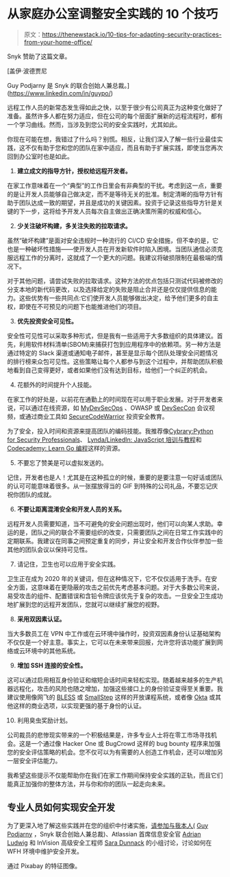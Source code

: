 # 从家庭办公室调整安全实践的 10 个技巧

> 原文：<https://thenewstack.io/10-tips-for-adapting-security-practices-from-your-home-office/>

Snyk 赞助了这篇文章。

 [盖伊·波德贾尼

Guy Podjarny 是 Snyk 的联合创始人兼总裁。](https://www.linkedin.com/in/guypo/) 

远程工作人员的新常态发生得如此之快，以至于很少有公司真正为这种变化做好了准备。虽然许多人都在努力适应，但在公司的每个层面扩展新的远程流程时，都有一个学习曲线。然而，当涉及到您公司的安全实践时，尤其如此。

你现在可能在想，我错过了什么吗？别慌。相反，让我们深入了解一些行业最佳实践，这不仅有助于您和您的团队在家中适应，而且有助于扩展实践，即使当您再次回到办公室时也是如此。

1.  **建立成文的指导方针，授权给远程开发者。**

在家工作意味着在一个“典型”的工作日里会有非典型的干扰。考虑到这一点，重要的是让开发人员能够自己做决定，而不是等待无关的批准。制定清晰的指导方针有助于团队达成一致的期望，并且是成功的关键因素。投资于记录这些指导方针是关键的下一步，这将给予开发人员每次自主做出正确决策所需的权威和信心。

2.  **少关注破坏构建，多关注失败的拉取请求。**

虽然“破坏构建”是面对安全违规时一种流行的 CI/CD 安全措施，但不幸的是，它也是一种破坏性措施——使开发人员在开发新软件时陷入困境。当团队通信必须克服远程工作的分离时，这就成了一个更大的问题。我建议将破损限制在最极端的情况下。

对于其他问题，请尝试失败的拉取请求。这种方法的优点包括只测试代码被修改的分支本地的新代码更改，以及选择给定的失败是阻止合并还是仅仅提供信息的能力。这些优势有一些共同点:它们使开发人员能够做出决定，给予他们更多的自主权，即使在不可预见的问题下也能推进他们的项目。

3.  **优先投资安全可见性。**

安全性可见性可以采取多种形式，但是我有一些适用于大多数组织的具体建议。首先，利用软件材料清单(SBOM)来捕获打包到应用程序中的依赖项。另一种方法是通过特定的 Slack 渠道或通知电子邮件，甚至是显示每个团队处理安全问题情况的排行榜来众包可见性。这些策略让每个人都参与到这个过程中，并帮助团队积极地看到自己变得更好，或者如果他们没有达到目标，给他们一个纠正的机会。

4.  花额外的时间提升个人技能。

在家工作的好处是，以前花在通勤上的时间现在可以用于职业发展。对于开发者来说，可以通过在线资源，如 [MyDevSecOps](https://www.mydevsecops.io/) 、OWASP 或 [DevSecCon](https://www.devseccon.com/media/) 会议视频，或通过商业工具如 [SecureCodeWarrior](https://securecodewarrior.com/) 投资安全教育。

为了安全，投入时间和资源来提高团队的编码技能。我推荐像[Cybrary:Python for Security Professionals](https://www.cybrary.it/course/python-security-professionals-archive/)、 [Lynda/LinkedIn: JavaScript 培训与教程](https://www.lynda.com/javascript-training-tutorials/244-0.html)和 [Codecademy: Learn Go 编程](https://www.codecademy.com/learn/learn-go)这样的资源。

5.  不要忘了赞美是可以虚拟发送的。

记住，开发者也是人！尤其是在这种孤立的时候，重要的是要注意一句好话或团队的认可可能意味着很多。从一张摆放得当的 GIF 到特殊的公司礼品，不要忘记庆祝你团队的成就。

6.  **不要让距离混淆安全和开发人员的关系。**

远程开发人员需要知道，当不可避免的安全问题出现时，他们可以向某人求助。幸运的是，团队之间的联合不需要组织的改变，只需要团队之间在日常工作实践中的定期联系。我建议在同事之间预定重复的同步，并让安全和开发合作伙伴参加一些其他的团队会议以保持可见性。

7.  请记住，卫生也可以应用于安全实践。

卫生正在成为 2020 年的关键词，但在这种情况下，它不仅仅适用于洗手。在安全方面，这意味着在更隐蔽的攻击之前优先考虑基本问题。对于大多数公司来说，易受攻击的组件、配置错误和含铅令牌应该优先于复杂的攻击。一旦安全卫生成功地扩展到您的远程开发团队，您就可以继续扩展您的视野。

8.  **采用双因素认证。**

当大多数员工在 VPN 中工作或在云环境中操作时，投资双因素身份认证基础架构不仅仅是一个好主意。事实上，它可以在未来带来回报，允许您将该功能扩展到网络或云环境中的其他系统。

9.  **增加 SSH 连接的安全性。**

这可以通过启用相互身份验证和缩短会话时间来轻松实现。随着越来越多的生产机器远程化，攻击的风险也随之增加，加强这些接口上的身份验证变得至关重要。我建议使用像网飞的 [BLESS](https://github.com/Netflix/bless) 或 [SmallStep](https://smallstep.com/) 这样的开放课程系统，或者像 [Okta](https://www.okta.com/products/advanced-server-access/) 或其他这样的商业选项，以实现更强的基于身份的认证。

10.  利用臭虫奖励计划。

公司裁员的悲惨现实带来的一个积极结果是，许多专业人士将在零工市场寻找机会。这是一个通过像 Hacker One 或 BugCrowd 这样的 bug bounty 程序来加强您的安全评估策略的机会。您不仅可以为有需要的人创造工作机会，还可以增加另一层安全评估能力。

我希望这些提示不仅能帮助你在我们在家工作期间保持安全实践的正轨，而且它们能真正加强你的整体方法，并与你和你的团队一起走向未来。

## 专业人员如何实现安全开发

为了更深入地了解这些实践并在您的组织中付诸实施，[请参加与我本人(](https://info.snyk.io/tips-for-working-from-home-security-webinar) [Guy Podjarny](https://www.linkedin.com/in/guypo/?originalSubdomain=uk) ，Snyk 联合创始人兼总裁)、Atlassian 首席信息安全官 [Adrian Ludwig](https://www.linkedin.com/in/adrianludwig/) 和 InVision 高级安全工程师 [Sara Dunnack](https://www.linkedin.com/in/saradunnack/) 的小组讨论，讨论如何在 WFH 环境中维护安全开发。

通过 Pixabay 的特征图像。

<svg xmlns:xlink="http://www.w3.org/1999/xlink" viewBox="0 0 68 31" version="1.1"><title>Group</title> <desc>Created with Sketch.</desc></svg>